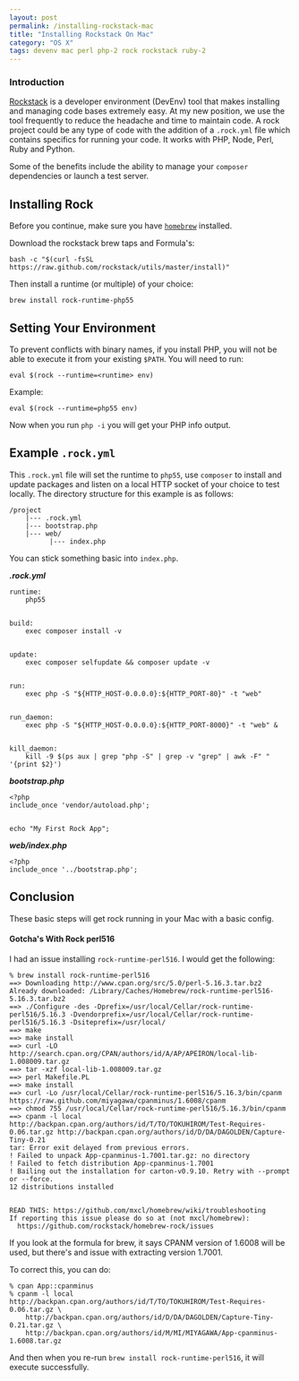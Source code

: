 ```yaml
---
layout: post
permalink: /installing-rockstack-mac
title: "Installing Rockstack On Mac"
category: "OS X"
tags: devenv mac perl php-2 rock rockstack ruby-2
---
```

### Introduction

[Rockstack](http://www.rockstack.org/) is a developer environment (DevEnv) tool that makes installing and managing code bases extremely easy. At my new position, we use the tool frequently to reduce the headache and time to maintain code. A rock project could be any type of code with the addition of a `.rock.yml` file which contains specifics for running your code. It works with PHP, Node, Perl, Ruby and Python.

Some of the benefits include the ability to manage your `composer` dependencies or launch a test server.

## Installing Rock

Before you continue, make sure you have [`homebrew`](http://brew.sh/) installed.

Download the rockstack brew taps and Formula's:

    bash -c "$(curl -fsSL https://raw.github.com/rockstack/utils/master/install)"

Then install a runtime (or multiple) of your choice:

    brew install rock-runtime-php55

## Setting Your Environment

To prevent conflicts with binary names, if you install PHP, you will not be able to execute it from your existing `$PATH`. You will need to run:

    eval $(rock --runtime=<runtime> env)

Example:

    eval $(rock --runtime=php55 env)

Now when you run `php -i` you will get your PHP info output.

## Example `.rock.yml`

This `.rock.yml` file will set the runtime to `php55`, use `composer` to install and update packages and listen on a local HTTP socket of your choice to test locally. The directory structure for this example is as follows:

    /project
        |--- .rock.yml
        |--- bootstrap.php
        |--- web/
              |--- index.php

You can stick something basic into `index.php`.

**_.rock.yml_**

    runtime: 
        php55
    
    
    build: 
        exec composer install -v
    
    
    update: 
        exec composer selfupdate && composer update -v
    
    
    run: 
        exec php -S "${HTTP_HOST-0.0.0.0}:${HTTP_PORT-80}" -t "web"
    
    
    run_daemon: 
        exec php -S "${HTTP_HOST-0.0.0.0}:${HTTP_PORT-8000}" -t "web" &
    
    
    kill_daemon: 
        kill -9 $(ps aux | grep "php -S" | grep -v "grep" | awk -F" " '{print $2}')

**_bootstrap.php_**

    <?php
    include_once 'vendor/autoload.php';
    
    
    echo "My First Rock App";

**_web/index.php_**

    <?php
    include_once '../bootstrap.php';

## Conclusion

These basic steps will get rock running in your Mac with a basic config.

#### Gotcha's With Rock perl516

I had an issue installing `rock-runtime-perl516`. I would get the following:

    % brew install rock-runtime-perl516
    ==> Downloading http://www.cpan.org/src/5.0/perl-5.16.3.tar.bz2
    Already downloaded: /Library/Caches/Homebrew/rock-runtime-perl516-5.16.3.tar.bz2
    ==> ./Configure -des -Dprefix=/usr/local/Cellar/rock-runtime-perl516/5.16.3 -Dvendorprefix=/usr/local/Cellar/rock-runtime-perl516/5.16.3 -Dsiteprefix=/usr/local/
    ==> make
    ==> make install
    ==> curl -LO http://search.cpan.org/CPAN/authors/id/A/AP/APEIRON/local-lib-1.008009.tar.gz
    ==> tar -xzf local-lib-1.008009.tar.gz
    ==> perl Makefile.PL
    ==> make install
    ==> curl -Lo /usr/local/Cellar/rock-runtime-perl516/5.16.3/bin/cpanm https://raw.github.com/miyagawa/cpanminus/1.6008/cpanm
    ==> chmod 755 /usr/local/Cellar/rock-runtime-perl516/5.16.3/bin/cpanm
    ==> cpanm -l local http://backpan.cpan.org/authors/id/T/TO/TOKUHIROM/Test-Requires-0.06.tar.gz http://backpan.cpan.org/authors/id/D/DA/DAGOLDEN/Capture-Tiny-0.21
    tar: Error exit delayed from previous errors.
    ! Failed to unpack App-cpanminus-1.7001.tar.gz: no directory
    ! Failed to fetch distribution App-cpanminus-1.7001
    ! Bailing out the installation for carton-v0.9.10. Retry with --prompt or --force.
    12 distributions installed
    
    
    READ THIS: https://github.com/mxcl/homebrew/wiki/troubleshooting
    If reporting this issue please do so at (not mxcl/homebrew):
      https://github.com/rockstack/homebrew-rock/issues

If you look at the formula for brew, it says CPANM version of 1.6008 will be used, but there's and issue with extracting version 1.7001.

To correct this, you can do:

    % cpan App::cpanminus
    % cpanm -l local http://backpan.cpan.org/authors/id/T/TO/TOKUHIROM/Test-Requires-0.06.tar.gz \ 
        http://backpan.cpan.org/authors/id/D/DA/DAGOLDEN/Capture-Tiny-0.21.tar.gz \
        http://backpan.cpan.org/authors/id/M/MI/MIYAGAWA/App-cpanminus-1.6008.tar.gz

And then when you re-run `brew install rock-runtime-perl516`, it will execute successfully.


